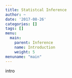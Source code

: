```yaml
---
title: Statistcal Inference
author: ~
date: '2017-08-26'
categories: []
tags: []
menu:
  main:
    parent: Inference
    name: Introduction
    weight: 5
menuname: "main"
---
```


intro

